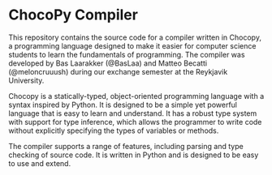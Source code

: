 # ChocoPy Compiler
This repository contains the source code for a compiler written in Chocopy, a programming language designed to make it easier for computer science students to learn the fundamentals of programming. The compiler was developed by Bas Laarakker (@BasLaa) and Matteo Becatti (@meloncruuush) during our exchange semester at the Reykjavik University. 

Chocopy is a statically-typed, object-oriented programming language with a syntax inspired by Python. It is designed to be a simple yet powerful language that is easy to learn and understand. It has a robust type system with support for type inference, which allows the programmer to write code without explicitly specifying the types of variables or methods.

The compiler supports a range of features, including parsing and type checking of source code. It is written in Python and is designed to be easy to use and extend. 
